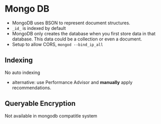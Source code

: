 # Mongo DB
- MongoDB uses BSON to represent document structures.
- `_id_` is indexed by default
- MongoDB only creates the database when you first store data in that database. This data could be a collection or even a document.
- Setup to allow CORS, `mongod --bind_ip_all`
## Indexing
No auto indexing
- alternative: use Performance Advisor and **manually** apply recommendations.

## Queryable Encryption
Not available in mongodb compatitle system
